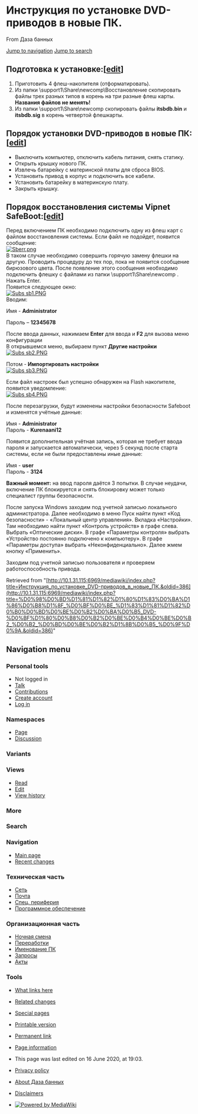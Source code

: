          

# Инструкция по установке DVD-приводов в новые ПК.

From Даза банных

[Jump to navigation](http://10.1.31.115:6969/mediawiki/index.php/%D0%98%D0%BD%D1%81%D1%82%D1%80%D1%83%D0%BA%D1%86%D0%B8%D1%8F_%D0%BF%D0%BE_%D1%83%D1%81%D1%82%D0%B0%D0%BD%D0%BE%D0%B2%D0%BA%D0%B5_DVD-%D0%BF%D1%80%D0%B8%D0%B2%D0%BE%D0%B4%D0%BE%D0%B2_%D0%B2_%D0%BD%D0%BE%D0%B2%D1%8B%D0%B5_%D0%9F%D0%9A.#mw-head) [Jump to search](http://10.1.31.115:6969/mediawiki/index.php/%D0%98%D0%BD%D1%81%D1%82%D1%80%D1%83%D0%BA%D1%86%D0%B8%D1%8F_%D0%BF%D0%BE_%D1%83%D1%81%D1%82%D0%B0%D0%BD%D0%BE%D0%B2%D0%BA%D0%B5_DVD-%D0%BF%D1%80%D0%B8%D0%B2%D0%BE%D0%B4%D0%BE%D0%B2_%D0%B2_%D0%BD%D0%BE%D0%B2%D1%8B%D0%B5_%D0%9F%D0%9A.#p-search)

## Подготовка к установке:[[edit](http://10.1.31.115:6969/mediawiki/index.php?title=%D0%98%D0%BD%D1%81%D1%82%D1%80%D1%83%D0%BA%D1%86%D0%B8%D1%8F_%D0%BF%D0%BE_%D1%83%D1%81%D1%82%D0%B0%D0%BD%D0%BE%D0%B2%D0%BA%D0%B5_DVD-%D0%BF%D1%80%D0%B8%D0%B2%D0%BE%D0%B4%D0%BE%D0%B2_%D0%B2_%D0%BD%D0%BE%D0%B2%D1%8B%D0%B5_%D0%9F%D0%9A.&action=edit&section=1 "Edit section: Подготовка к установке:")]

1. Приготовить 4 флеш-накопителя (отформатировать).
2. Из папки \\support1\Share\newcomp\Восстановление скопировать файлы трех разных типов в корень на три разные флеш карты. **Названия файлов не менять!**
3. Из папки \\support1\Share\newcomp скопировать файлы **itsbdb.bin** и **itsbdb.sig** в корень четвертой флешкарты.

## Порядок установки DVD-приводов в новые ПК:[[edit](http://10.1.31.115:6969/mediawiki/index.php?title=%D0%98%D0%BD%D1%81%D1%82%D1%80%D1%83%D0%BA%D1%86%D0%B8%D1%8F_%D0%BF%D0%BE_%D1%83%D1%81%D1%82%D0%B0%D0%BD%D0%BE%D0%B2%D0%BA%D0%B5_DVD-%D0%BF%D1%80%D0%B8%D0%B2%D0%BE%D0%B4%D0%BE%D0%B2_%D0%B2_%D0%BD%D0%BE%D0%B2%D1%8B%D0%B5_%D0%9F%D0%9A.&action=edit&section=2 "Edit section: Порядок установки DVD-приводов в новые ПК:")]

- Выключить компьютер, отключить кабель питания, снять статику.
- Открыть крышку нового ПК.
- Извлечь батарейку с материнской платы для сброса BIOS.
- Установить привод в корпус и подключить все кабели.
- Установить батарейку в материнскую плату.
- Закрыть крышку.

## Порядок восстановления системы Vipnet SafeBoot:[[edit](http://10.1.31.115:6969/mediawiki/index.php?title=%D0%98%D0%BD%D1%81%D1%82%D1%80%D1%83%D0%BA%D1%86%D0%B8%D1%8F_%D0%BF%D0%BE_%D1%83%D1%81%D1%82%D0%B0%D0%BD%D0%BE%D0%B2%D0%BA%D0%B5_DVD-%D0%BF%D1%80%D0%B8%D0%B2%D0%BE%D0%B4%D0%BE%D0%B2_%D0%B2_%D0%BD%D0%BE%D0%B2%D1%8B%D0%B5_%D0%9F%D0%9A.&action=edit&section=3 "Edit section: Порядок восстановления системы Vipnet SafeBoot:")]

Перед включением ПК необходимо подключить одну из флеш карт с файлом восстановления системы. Если файл не подойдет, появится сообщение:  
[![Sberr.png](./Инструкция%20по%20установке%20DVD-приводов%20в%20новые%20ПК.%20-%20Даза%20банных_files/Sberr.png)](http://10.1.31.115:6969/mediawiki/index.php/File:Sberr.png)  
В таком случае необходимо совершить горячую замену флешки на другую. Проводить процедуру до тех пор, пока не появится сообщение бирюзового цвета. После появление этого сообщения необходимо подключить флешку с файлами из папки \\support1\Share\newcomp . Нажать Enter.  
Появится следующее окно:  
[![Subs sb1.PNG](./Инструкция%20по%20установке%20DVD-приводов%20в%20новые%20ПК.%20-%20Даза%20банных_files/Subs_sb1.PNG)](http://10.1.31.115:6969/mediawiki/index.php/File:Subs_sb1.PNG)  
Вводим:

Имя - **Administrator**

Пароль – **12345678**

После ввода данных, нажимаем **Enter** для ввода и **F2** для вызова меню конфигурации  
В открывшемся меню, выбираем пункт **Другие настройки**  
[![Subs sb2.PNG](./Инструкция%20по%20установке%20DVD-приводов%20в%20новые%20ПК.%20-%20Даза%20банных_files/Subs_sb2.PNG)](http://10.1.31.115:6969/mediawiki/index.php/File:Subs_sb2.PNG)

Потом - **Импортировать настройки**  
[![Subs sb3.PNG](./Инструкция%20по%20установке%20DVD-приводов%20в%20новые%20ПК.%20-%20Даза%20банных_files/Subs_sb3.PNG)](http://10.1.31.115:6969/mediawiki/index.php/File:Subs_sb3.PNG)

Если файл настроек был успешно обнаружен на Flash накопителе, появится уведомление:  
[![Subs sb4.PNG](./Инструкция%20по%20установке%20DVD-приводов%20в%20новые%20ПК.%20-%20Даза%20банных_files/Subs_sb4.PNG)](http://10.1.31.115:6969/mediawiki/index.php/File:Subs_sb4.PNG)

После перезагрузки, будут изменены настройки безопасности Safeboot и изменятся учётные данные:

Имя - **Administrator**  
Пароль - **Kurenaani12**  

Появится дополнительная учётная запись, которая не требует ввода пароля и запускается автоматически, через 5 секунд после старта системы, если не были предоставлены иные данные:

Имя - **user**  
Пароль - **3124**  

**Важный момент:** на ввод пароля даётся 3 попытки. В случае неудачи, включение ПК блокируется и снять блокировку может только специалист группы безопасности.

После запуска Windows заходим под учетной записью локального администратора. Далее необходимо в меню Пуск найти пункт «Код безопасности» - «Локальный центр управления». Вкладка «Настройки». Там необходимо найти пункт «Контроль устройств» в графе слева. Выбрать «Оптические диски». В графе «Параметры контроля» выбрать «Устройство постоянно подключено к компьютеру». В графе «Параметры доступа» выбрать «Неконфиденциально». Далее жмем кнопку «Применить».

Заходим под учетной записью пользователя и проверяем работоспособность привода.

Retrieved from "[http://10.1.31.115:6969/mediawiki/index.php?title=Инструкция_по_установке_DVD-приводов_в_новые_ПК.&oldid=386](http://10.1.31.115:6969/mediawiki/index.php?title=%D0%98%D0%BD%D1%81%D1%82%D1%80%D1%83%D0%BA%D1%86%D0%B8%D1%8F_%D0%BF%D0%BE_%D1%83%D1%81%D1%82%D0%B0%D0%BD%D0%BE%D0%B2%D0%BA%D0%B5_DVD-%D0%BF%D1%80%D0%B8%D0%B2%D0%BE%D0%B4%D0%BE%D0%B2_%D0%B2_%D0%BD%D0%BE%D0%B2%D1%8B%D0%B5_%D0%9F%D0%9A.&oldid=386)"

## Navigation menu

### Personal tools

- Not logged in
- [Talk](http://10.1.31.115:6969/mediawiki/index.php/Special:MyTalk "Discussion about edits from this IP address [alt-shift-n]")
- [Contributions](http://10.1.31.115:6969/mediawiki/index.php/Special:MyContributions "A list of edits made from this IP address [alt-shift-y]")
- [Create account](http://10.1.31.115:6969/mediawiki/index.php?title=Special:CreateAccount&returnto=%D0%98%D0%BD%D1%81%D1%82%D1%80%D1%83%D0%BA%D1%86%D0%B8%D1%8F+%D0%BF%D0%BE+%D1%83%D1%81%D1%82%D0%B0%D0%BD%D0%BE%D0%B2%D0%BA%D0%B5+DVD-%D0%BF%D1%80%D0%B8%D0%B2%D0%BE%D0%B4%D0%BE%D0%B2+%D0%B2+%D0%BD%D0%BE%D0%B2%D1%8B%D0%B5+%D0%9F%D0%9A. "You are encouraged to create an account and log in; however, it is not mandatory")
- [Log in](http://10.1.31.115:6969/mediawiki/index.php?title=Special:UserLogin&returnto=%D0%98%D0%BD%D1%81%D1%82%D1%80%D1%83%D0%BA%D1%86%D0%B8%D1%8F+%D0%BF%D0%BE+%D1%83%D1%81%D1%82%D0%B0%D0%BD%D0%BE%D0%B2%D0%BA%D0%B5+DVD-%D0%BF%D1%80%D0%B8%D0%B2%D0%BE%D0%B4%D0%BE%D0%B2+%D0%B2+%D0%BD%D0%BE%D0%B2%D1%8B%D0%B5+%D0%9F%D0%9A. "You are encouraged to log in; however, it is not mandatory [alt-shift-o]")

### Namespaces

- [Page](http://10.1.31.115:6969/mediawiki/index.php/%D0%98%D0%BD%D1%81%D1%82%D1%80%D1%83%D0%BA%D1%86%D0%B8%D1%8F_%D0%BF%D0%BE_%D1%83%D1%81%D1%82%D0%B0%D0%BD%D0%BE%D0%B2%D0%BA%D0%B5_DVD-%D0%BF%D1%80%D0%B8%D0%B2%D0%BE%D0%B4%D0%BE%D0%B2_%D0%B2_%D0%BD%D0%BE%D0%B2%D1%8B%D0%B5_%D0%9F%D0%9A. "View the content page [alt-shift-c]")
- [Discussion](http://10.1.31.115:6969/mediawiki/index.php?title=Talk:%D0%98%D0%BD%D1%81%D1%82%D1%80%D1%83%D0%BA%D1%86%D0%B8%D1%8F_%D0%BF%D0%BE_%D1%83%D1%81%D1%82%D0%B0%D0%BD%D0%BE%D0%B2%D0%BA%D0%B5_DVD-%D0%BF%D1%80%D0%B8%D0%B2%D0%BE%D0%B4%D0%BE%D0%B2_%D0%B2_%D0%BD%D0%BE%D0%B2%D1%8B%D0%B5_%D0%9F%D0%9A.&action=edit&redlink=1 "Discussion about the content page (page does not exist) [alt-shift-t]")

### Variants

### Views

- [Read](http://10.1.31.115:6969/mediawiki/index.php/%D0%98%D0%BD%D1%81%D1%82%D1%80%D1%83%D0%BA%D1%86%D0%B8%D1%8F_%D0%BF%D0%BE_%D1%83%D1%81%D1%82%D0%B0%D0%BD%D0%BE%D0%B2%D0%BA%D0%B5_DVD-%D0%BF%D1%80%D0%B8%D0%B2%D0%BE%D0%B4%D0%BE%D0%B2_%D0%B2_%D0%BD%D0%BE%D0%B2%D1%8B%D0%B5_%D0%9F%D0%9A.)
- [Edit](http://10.1.31.115:6969/mediawiki/index.php?title=%D0%98%D0%BD%D1%81%D1%82%D1%80%D1%83%D0%BA%D1%86%D0%B8%D1%8F_%D0%BF%D0%BE_%D1%83%D1%81%D1%82%D0%B0%D0%BD%D0%BE%D0%B2%D0%BA%D0%B5_DVD-%D0%BF%D1%80%D0%B8%D0%B2%D0%BE%D0%B4%D0%BE%D0%B2_%D0%B2_%D0%BD%D0%BE%D0%B2%D1%8B%D0%B5_%D0%9F%D0%9A.&action=edit "Edit this page [alt-shift-e]")
- [View history](http://10.1.31.115:6969/mediawiki/index.php?title=%D0%98%D0%BD%D1%81%D1%82%D1%80%D1%83%D0%BA%D1%86%D0%B8%D1%8F_%D0%BF%D0%BE_%D1%83%D1%81%D1%82%D0%B0%D0%BD%D0%BE%D0%B2%D0%BA%D0%B5_DVD-%D0%BF%D1%80%D0%B8%D0%B2%D0%BE%D0%B4%D0%BE%D0%B2_%D0%B2_%D0%BD%D0%BE%D0%B2%D1%8B%D0%B5_%D0%9F%D0%9A.&action=history "Past revisions of this page [alt-shift-h]")

### More

### Search

[](http://10.1.31.115:6969/mediawiki/index.php/Main_Page "Visit the main page")

### Navigation

- [Main page](http://10.1.31.115:6969/mediawiki/index.php/Main_Page "Visit the main page [alt-shift-z]")
- [Recent changes](http://10.1.31.115:6969/mediawiki/index.php/Special:RecentChanges "A list of recent changes in the wiki [alt-shift-r]")

### Техническая часть

- [Сеть](http://10.1.31.115:6969/mediawiki/index.php/Network)
- [Почта](http://10.1.31.115:6969/mediawiki/index.php/%D0%9F%D0%BE%D1%87%D1%82%D0%B0)
- [Спец. периферия](http://10.1.31.115:6969/mediawiki/index.php/%D0%A1%D0%BF%D0%B5%D1%86._%D0%BF%D0%B5%D1%80%D0%B8%D1%84%D0%B5%D1%80%D0%B8%D1%8F)
- [Программное обеспечение](http://10.1.31.115:6969/mediawiki/index.php/%D0%9F%D1%80%D0%BE%D0%B3%D1%80%D0%B0%D0%BC%D0%BC%D0%BD%D0%BE%D0%B5_%D0%BE%D0%B1%D0%B5%D1%81%D0%BF%D0%B5%D1%87%D0%B5%D0%BD%D0%B8%D0%B5)

### Организационная часть

- [Ночная смена](http://10.1.31.115:6969/mediawiki/index.php/%D0%9D%D0%BE%D1%87%D0%BD%D0%B0%D1%8F_%D1%81%D0%BC%D0%B5%D0%BD%D0%B0)
- [Переработки](http://10.1.31.115:6969/mediawiki/index.php/%D0%9F%D0%B5%D1%80%D0%B5%D1%80%D0%B0%D0%B1%D0%BE%D1%82%D0%BA%D0%B8)
- [Именование ПК](http://10.1.31.115:6969/mediawiki/index.php/%D0%98%D0%BC%D0%B5%D0%BD%D0%BE%D0%B2%D0%B0%D0%BD%D0%B8%D0%B5_%D0%9F%D0%9A\(new\))
- [Запросы](http://10.1.31.115:6969/mediawiki/index.php/%D0%97%D0%B0%D0%BF%D1%80%D0%BE%D1%81%D1%8B)
- [Акты](http://10.1.31.115:6969/mediawiki/index.php/%D0%90%D0%BA%D1%82%D1%8B)

### Tools

- [What links here](http://10.1.31.115:6969/mediawiki/index.php/Special:WhatLinksHere/%D0%98%D0%BD%D1%81%D1%82%D1%80%D1%83%D0%BA%D1%86%D0%B8%D1%8F_%D0%BF%D0%BE_%D1%83%D1%81%D1%82%D0%B0%D0%BD%D0%BE%D0%B2%D0%BA%D0%B5_DVD-%D0%BF%D1%80%D0%B8%D0%B2%D0%BE%D0%B4%D0%BE%D0%B2_%D0%B2_%D0%BD%D0%BE%D0%B2%D1%8B%D0%B5_%D0%9F%D0%9A. "A list of all wiki pages that link here [alt-shift-j]")
- [Related changes](http://10.1.31.115:6969/mediawiki/index.php/Special:RecentChangesLinked/%D0%98%D0%BD%D1%81%D1%82%D1%80%D1%83%D0%BA%D1%86%D0%B8%D1%8F_%D0%BF%D0%BE_%D1%83%D1%81%D1%82%D0%B0%D0%BD%D0%BE%D0%B2%D0%BA%D0%B5_DVD-%D0%BF%D1%80%D0%B8%D0%B2%D0%BE%D0%B4%D0%BE%D0%B2_%D0%B2_%D0%BD%D0%BE%D0%B2%D1%8B%D0%B5_%D0%9F%D0%9A. "Recent changes in pages linked from this page [alt-shift-k]")
- [Special pages](http://10.1.31.115:6969/mediawiki/index.php/Special:SpecialPages "A list of all special pages [alt-shift-q]")
- [Printable version](http://10.1.31.115:6969/mediawiki/index.php?title=%D0%98%D0%BD%D1%81%D1%82%D1%80%D1%83%D0%BA%D1%86%D0%B8%D1%8F_%D0%BF%D0%BE_%D1%83%D1%81%D1%82%D0%B0%D0%BD%D0%BE%D0%B2%D0%BA%D0%B5_DVD-%D0%BF%D1%80%D0%B8%D0%B2%D0%BE%D0%B4%D0%BE%D0%B2_%D0%B2_%D0%BD%D0%BE%D0%B2%D1%8B%D0%B5_%D0%9F%D0%9A.&printable=yes "Printable version of this page [alt-shift-p]")
- [Permanent link](http://10.1.31.115:6969/mediawiki/index.php?title=%D0%98%D0%BD%D1%81%D1%82%D1%80%D1%83%D0%BA%D1%86%D0%B8%D1%8F_%D0%BF%D0%BE_%D1%83%D1%81%D1%82%D0%B0%D0%BD%D0%BE%D0%B2%D0%BA%D0%B5_DVD-%D0%BF%D1%80%D0%B8%D0%B2%D0%BE%D0%B4%D0%BE%D0%B2_%D0%B2_%D0%BD%D0%BE%D0%B2%D1%8B%D0%B5_%D0%9F%D0%9A.&oldid=386 "Permanent link to this revision of the page")
- [Page information](http://10.1.31.115:6969/mediawiki/index.php?title=%D0%98%D0%BD%D1%81%D1%82%D1%80%D1%83%D0%BA%D1%86%D0%B8%D1%8F_%D0%BF%D0%BE_%D1%83%D1%81%D1%82%D0%B0%D0%BD%D0%BE%D0%B2%D0%BA%D0%B5_DVD-%D0%BF%D1%80%D0%B8%D0%B2%D0%BE%D0%B4%D0%BE%D0%B2_%D0%B2_%D0%BD%D0%BE%D0%B2%D1%8B%D0%B5_%D0%9F%D0%9A.&action=info "More information about this page")

- This page was last edited on 16 June 2020, at 19:03.

- [Privacy policy](http://10.1.31.115:6969/mediawiki/index.php/%D0%94%D0%B0%D0%B7%D0%B0_%D0%B1%D0%B0%D0%BD%D0%BD%D1%8B%D1%85:Privacy_policy "Даза банных:Privacy policy")
- [About Даза банных](http://10.1.31.115:6969/mediawiki/index.php/%D0%94%D0%B0%D0%B7%D0%B0_%D0%B1%D0%B0%D0%BD%D0%BD%D1%8B%D1%85:About "Даза банных:About")
- [Disclaimers](http://10.1.31.115:6969/mediawiki/index.php/%D0%94%D0%B0%D0%B7%D0%B0_%D0%B1%D0%B0%D0%BD%D0%BD%D1%8B%D1%85:General_disclaimer "Даза банных:General disclaimer")

- [![Powered by MediaWiki](./Инструкция%20по%20установке%20DVD-приводов%20в%20новые%20ПК.%20-%20Даза%20банных_files/poweredby_mediawiki_88x31.png)](http://www.mediawiki.org/)